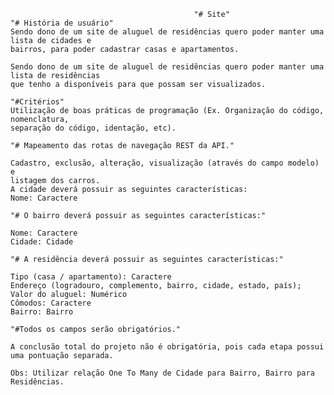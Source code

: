                                              "# Site"
    "# História de usuário"
    Sendo dono de um site de aluguel de residências quero poder manter uma lista de cidades e
    bairros, para poder cadastrar casas e apartamentos.

    Sendo dono de um site de aluguel de residências quero poder manter uma lista de residências
    que tenho a disponíveis para que possam ser visualizados.

    "#Critérios"
    Utilização de boas práticas de programação (Ex. Organização do código, nomenclatura,
    separação do código, identação, etc).

    "# Mapeamento das rotas de navegação REST da API."

    Cadastro, exclusão, alteração, visualização (através do campo modelo) e
    listagem dos carros.
    A cidade deverá possuir as seguintes características:
    Nome: Caractere

    "# O bairro deverá possuir as seguintes características:"

    Nome: Caractere
    Cidade: Cidade

    "# A residência deverá possuir as seguintes características:"

    Tipo (casa / apartamento): Caractere
    Endereço (logradouro, complemento, bairro, cidade, estado, país);
    Valor do aluguel: Numérico
    Cômodos: Caractere
    Bairro: Bairro

    "#Todos os campos serão obrigatórios."

    A conclusão total do projeto não é obrigatória, pois cada etapa possui uma pontuação separada.

    Obs: Utilizar relação One To Many de Cidade para Bairro, Bairro para Residências.



